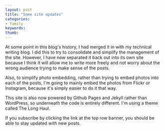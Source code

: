 ```yaml
---
layout: post
title: "Some site updates"
categories:
- family
keywords: 
thumb: 
---
```


At some point in this blog's history, I had merged it in with my technical writing blog. I did this to try to consolidate and simplify the management of the site. However, I have now separated it back out into its own site because I think it will allow me to write more freely and not worry about the wrong audience trying to make sense of the posts.

Also, to simplify photo embedding, rather than trying to embed photos into each of the posts, I'm going to mainly embed the photos from Flickr or Instagram, because it's simply easier to do it that way. 

This site is also now powered by Github Pages and Jekyll rather than WordPress, so underneath the code is entirely different. I'm using a theme called The Long Haul.

If you subscribe by clicking the link at the top row banner, you should be able to stay updated with new posts.
